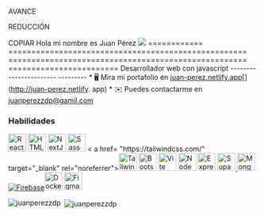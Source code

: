 AVANCE

REDUCCIÓN

COPIAR
Hola mi nombre es Juan Pérez ![](https://user-images.githubusercontent.com/18350557/176309783-0785949b-9127-417c-8b55-ab5a4333674e.gif) ============ ==================================================== ==================================================== ======================== Desarrollador web con javascript ----------------------- --------- * 🖥️ Mira mi portafolio en [juan-perez.netlify.app](http://juan-perez.netlify.app)[](http://juan-perez.netlify. app) * ✉️ Puedes contactarme en [juanperezzdp@gamil.com](mailto:juanperezzdp@gamil.com)[](mailto:juanperezzdp@gamil.com)

### Habilidades

<p align="left">
<a href="https://reactjs.org/" target="_blank" rel="noreferrer"><img src="https://raw.githubusercontent.com/danielcranney/ readme-generator/main/public/icons/skills/react-colored.svg" width="36" height="36" alt="React" /></a> <a href="https://developer. mozilla.org/en-US/docs/Glossary/HTML5" target="_blank" rel="noreferrer"><img src="https://raw.githubusercontent.com/danielcranney/readme-generator/main/public/ iconos/habilidades/html5-colored.svg" width="36" height="36" alt="HTML5" /></a> <a href="https://nextjs.org/docs" target="_blank " rel="noreferrer"><img src="https://raw.githubusercontent.com/danielcranney/readme-generator/main/public/icons/skills/nextjs-colored.svg" width="36" height=" 36" alt="NextJs" /></a> <a href="https://sass-lang.com/" target="_blank" rel="noreferrer"><img src="https://raw .githubusercontent.com/danielcranney/readme-generator/main/public/icons/skills/sass-colored.svg" width="36" height="36" alt="Sass" /></a> < a href= "https://tailwindcss.com/" target="_blank" rel="noreferrer"><img src="https://raw.githubusercontent.com/danielcranney/readme-generator/main/public/icons/skills/ tailwindcss-colored.svg" width="36" height="36" alt="TailwindCSS" /></a> <a href="https://getbootstrap.com/" target="_blank" rel="noreferrer "><img src="https://raw.githubusercontent.com/danielcranney/readme-generator/main/public/icons/skills/bootstrap-colored.svg" width="36" height="36" alt=" Bootstrap" /></a> <a href="https://vitejs.dev/" target="_blank" rel="noreferrer"><img src="https://raw.githubusercontent.com/danielcranney/ readme-generator/main/public/icons/skills/vite-colored.svg" width="36" height="36" alt="Vite" /></a> <a href="https://nodejs. org/en/" target="_blank" rel="noreferrer"><img src="https://raw.githubusercontent.com/danielcranney/readme-generator/main/public/icons/skills/nodejs-colored.svg " width="36" height="36" alt="NodeJS" /></a> <a href="https://expressjs.com/" target="_blank" rel="noreferrer"><img src ="https://raw.githubusercontent.com/danielcranney/readme-generator/main/public/icons/skills/express-colored.svg" width="36" height="36" alt="Express" /></a> <a href="https://supabase.io/" target="_blank" rel="noreferrer"><img src="https://raw.githubusercontent.com/danielcranney/readme-generator/main/public/icons/skills/supabase-colored.svg" width="36" height="36" alt="Supabase" /> </a> <a href="https://www.mongodb.com/" target="_blank" rel="noreferrer"><img src="https://raw.githubusercontent.com/danielcranney/readme- generador/main/public/icons/skills/mongodb-colored.svg" width="36" height="36" alt="MongoDB" /></a> <a href="https://firebase.google. com/" target="_blank" rel="noreferrer"><img src="https://raw.githubusercontent.com/danielcranney/readme-generator/main/public/icons/skills/firebase-colored.svg" ancho ="36" altura="36" alt="Firebase" /></a><a href="https://www.docker.com/" target="_blank" rel="noreferrer"><img src="https://raw.githubusercontent.com/danielcranney/readme-generator/main/ public/icons/skills/docker-colored.svg" width="36" height="36" alt="Docker" /></a> <a href="https://www.figma.com/" objetivo ="_blank" rel="noreferrer"><img src="https://raw.githubusercontent.com/danielcranney/readme-generator/main/public/icons/skills/figma-colored.svg" width="36" altura="36" alt="Figma" /></a>
</p>

<p><img align="left" src="https://github-readme-stats.vercel.app/api/top-langs?username=juanperezzdp&show_icons=true&locale=en&layout=compact" alt="juanperezzdp" /></p>

<p>&nbsp;<img align="center" src="https://github-readme-stats.vercel.app/api?username=juanperezzdp&show_icons=true&locale=en" alt="juanperezzdp" /></p>

